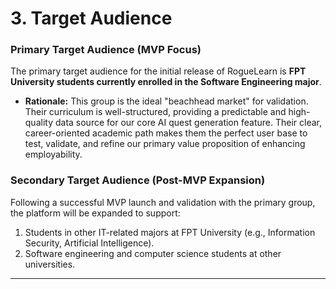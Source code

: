 # 3. Target Audience

### **Primary Target Audience (MVP Focus)**

The primary target audience for the initial release of RogueLearn is **FPT University students currently enrolled in the Software Engineering major**.

*   **Rationale:** This group is the ideal "beachhead market" for validation. Their curriculum is well-structured, providing a predictable and high-quality data source for our core AI quest generation feature. Their clear, career-oriented academic path makes them the perfect user base to test, validate, and refine our primary value proposition of enhancing employability.

### **Secondary Target Audience (Post-MVP Expansion)**

Following a successful MVP launch and validation with the primary group, the platform will be expanded to support:

1.  Students in other IT-related majors at FPT University (e.g., Information Security, Artificial Intelligence).
2.  Software engineering and computer science students at other universities.

---
